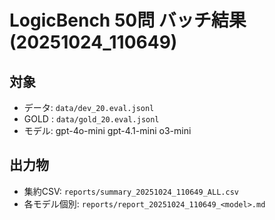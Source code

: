 # LogicBench 50問 バッチ結果 (20251024_110649)

## 対象
- データ: `data/dev_20.eval.jsonl`
- GOLD : `data/gold_20.eval.jsonl`
- モデル: gpt-4o-mini gpt-4.1-mini o3-mini

## 出力物
- 集約CSV: `reports/summary_20251024_110649_ALL.csv`
- 各モデル個別: `reports/report_20251024_110649_<model>.md`
